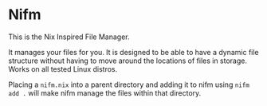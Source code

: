 # Nifm

This is the Nix Inspired File Manager.

It manages your files for you. 
It is designed to be able to have a dynamic file structure without having to move around the locations of files in storage. 
Works on all tested Linux distros.


Placing a `nifm.nix` into a parent directory and adding it to nifm using `nifm add .` will make nifm manage the files within that directory.
